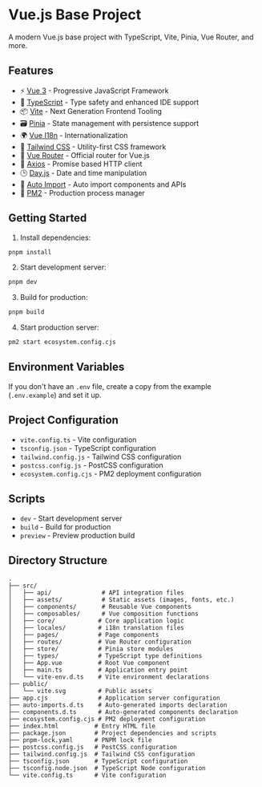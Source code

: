# Vue.js Base Project

A modern Vue.js base project with TypeScript, Vite, Pinia, Vue Router, and more.

## Features

- ⚡️ [Vue 3](https://vuejs.org/) - Progressive JavaScript Framework
- 🎯 [TypeScript](https://www.typescriptlang.org/) - Type safety and enhanced IDE support
- 📦 [Vite](https://vitejs.dev/) - Next Generation Frontend Tooling
- 🗃️ [Pinia](https://pinia.vuejs.org/) - State management with persistence support
- 🌍 [Vue I18n](https://vue-i18n.intlify.dev/) - Internationalization
- 🎨 [Tailwind CSS](https://tailwindcss.com/) - Utility-first CSS framework
- 🔄 [Vue Router](https://router.vuejs.org/) - Official router for Vue.js
- 📡 [Axios](https://axios-http.com/) - Promise based HTTP client
- 🕒 [Day.js](https://day.js.org/) - Date and time manipulation
- 🔧 [Auto Import](https://github.com/antfu/unplugin-auto-import) - Auto import components and APIs
- 🔄 [PM2](https://pm2.keymetrics.io/) - Production process manager

## Getting Started

1. Install dependencies:
```bash
pnpm install
```

2. Start development server:
```bash
pnpm dev
```

3. Build for production:
```bash
pnpm build
```

4. Start production server:
```bash
pm2 start ecosystem.config.cjs
```

## Environment Variables

If you don't have an `.env` file, create a copy from the example (`.env.example`) and set it up.

## Project Configuration

- `vite.config.ts` - Vite configuration
- `tsconfig.json` - TypeScript configuration
- `tailwind.config.js` - Tailwind CSS configuration
- `postcss.config.js` - PostCSS configuration
- `ecosystem.config.cjs` - PM2 deployment configuration

## Scripts

- `dev` - Start development server
- `build` - Build for production
- `preview` - Preview production build

## Directory Structure

```
.
├── src/
│   ├── api/              # API integration files
│   ├── assets/           # Static assets (images, fonts, etc.)
│   ├── components/       # Reusable Vue components
│   ├── composables/      # Vue composition functions
│   ├── core/            # Core application logic
│   ├── locales/         # i18n translation files
│   ├── pages/           # Page components
│   ├── routes/          # Vue Router configuration
│   ├── store/           # Pinia store modules
│   ├── types/           # TypeScript type definitions
│   ├── App.vue          # Root Vue component
│   ├── main.ts          # Application entry point
│   └── vite-env.d.ts    # Vite environment declarations
├── public/
│   └── vite.svg         # Public assets
├── app.cjs              # Application server configuration
├── auto-imports.d.ts    # Auto-generated imports declaration
├── components.d.ts      # Auto-generated components declaration
├── ecosystem.config.cjs # PM2 deployment configuration
├── index.html          # Entry HTML file
├── package.json        # Project dependencies and scripts
├── pnpm-lock.yaml      # PNPM lock file
├── postcss.config.js   # PostCSS configuration
├── tailwind.config.js  # Tailwind CSS configuration
├── tsconfig.json       # TypeScript configuration
├── tsconfig.node.json  # TypeScript Node configuration
└── vite.config.ts      # Vite configuration
```